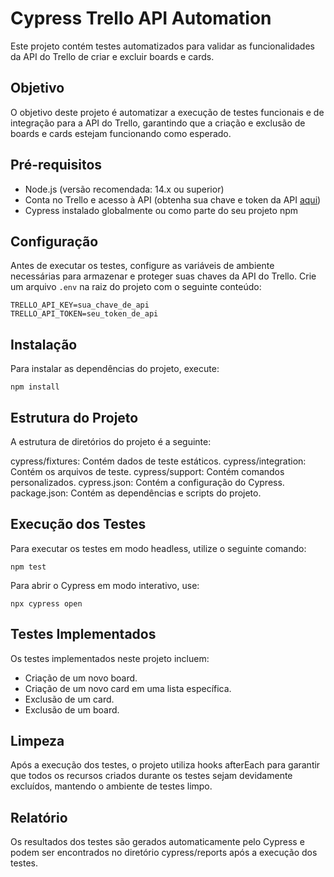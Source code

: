 # Cypress Trello API Automation

Este projeto contém testes automatizados para validar as funcionalidades da API do Trello de criar e excluir boards e cards.

## Objetivo

O objetivo deste projeto é automatizar a execução de testes funcionais e de integração para a API do Trello, garantindo que a criação e exclusão de boards e cards estejam funcionando como esperado.

## Pré-requisitos

- Node.js (versão recomendada: 14.x ou superior)
- Conta no Trello e acesso à API (obtenha sua chave e token da API [aqui](https://trello.com/app-key))
- Cypress instalado globalmente ou como parte do seu projeto npm

## Configuração

Antes de executar os testes, configure as variáveis de ambiente necessárias para armazenar e proteger suas chaves da API do Trello. Crie um arquivo `.env` na raiz do projeto com o seguinte conteúdo:

```env
TRELLO_API_KEY=sua_chave_de_api
TRELLO_API_TOKEN=seu_token_de_api
```

## Instalação
Para instalar as dependências do projeto, execute:
```env
npm install
```


## Estrutura do Projeto
A estrutura de diretórios do projeto é a seguinte:

cypress/fixtures: Contém dados de teste estáticos.
cypress/integration: Contém os arquivos de teste.
cypress/support: Contém comandos personalizados.
cypress.json: Contém a configuração do Cypress.
package.json: Contém as dependências e scripts do projeto.

## Execução dos Testes
Para executar os testes em modo headless, utilize o seguinte comando:
```env
npm test
```

Para abrir o Cypress em modo interativo, use:
```env
npx cypress open
```

## Testes Implementados
Os testes implementados neste projeto incluem:

- Criação de um novo board.
- Criação de um novo card em uma lista específica.
- Exclusão de um card.
- Exclusão de um board.

## Limpeza
Após a execução dos testes, o projeto utiliza hooks afterEach para garantir que todos os recursos criados durante os testes sejam devidamente excluídos, mantendo o ambiente de testes limpo.

## Relatório
Os resultados dos testes são gerados automaticamente pelo Cypress e podem ser encontrados no diretório cypress/reports após a execução dos testes.
